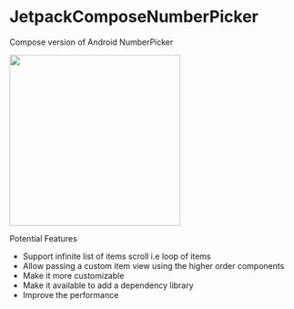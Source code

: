 # JetpackComposeNumberPicker
Compose version of Android NumberPicker

<img width=300 src="./assets/demo.gif"></img>

Potential Features
- Support infinite list of items scroll i.e loop of items
- Allow passing a custom item view using the higher order components
- Make it more customizable
- Make it available to add a dependency library
- Improve the performance

